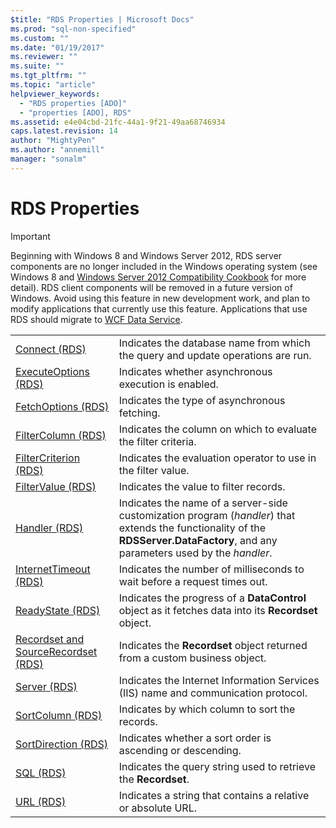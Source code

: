 ```yaml
---
$title: "RDS Properties | Microsoft Docs"
ms.prod: "sql-non-specified"
ms.custom: ""
ms.date: "01/19/2017"
ms.reviewer: ""
ms.suite: ""
ms.tgt_pltfrm: ""
ms.topic: "article"
helpviewer_keywords: 
  - "RDS properties [ADO]"
  - "properties [ADO], RDS"
ms.assetid: e4e04cbd-21fc-44a1-9f21-49aa68746934
caps.latest.revision: 14
author: "MightyPen"
ms.author: "annemill"
manager: "sonalm"
---
```

# RDS Properties
> [!IMPORTANT]
>  Beginning with Windows 8 and Windows Server 2012, RDS server components are no longer included in the Windows operating system (see Windows 8 and [Windows Server 2012 Compatibility Cookbook](https://www.microsoft.com/en-us/download/details.aspx?id=27416) for more detail). RDS client components will be removed in a future version of Windows. Avoid using this feature in new development work, and plan to modify applications that currently use this feature. Applications that use RDS should migrate to [WCF Data Service](http://go.microsoft.com/fwlink/?LinkId=199565).  
  
|||  
|-|-|  
|[Connect (RDS)](../../../ado/reference/rds-api/connect-property-rds.md)|Indicates the database name from which the query and update operations are run.|  
|[ExecuteOptions (RDS)](../../../ado/reference/rds-api/executeoptions-property-rds.md)|Indicates whether asynchronous execution is enabled.|  
|[FetchOptions (RDS)](../../../ado/reference/rds-api/fetchoptions-property-rds.md)|Indicates the type of asynchronous fetching.|  
|[FilterColumn (RDS)](../../../ado/reference/rds-api/filtercolumn-property-rds.md)|Indicates the column on which to evaluate the filter criteria.|  
|[FilterCriterion (RDS)](../../../ado/reference/rds-api/filtercriterion-property-rds.md)|Indicates the evaluation operator to use in the filter value.|  
|[FilterValue (RDS)](../../../ado/reference/rds-api/filtervalue-property-rds.md)|Indicates the value to filter records.|  
|[Handler (RDS)](../../../ado/reference/rds-api/handler-property-rds.md)|Indicates the name of a server-side customization program (*handler*) that extends the functionality of the **RDSServer.DataFactory**, and any parameters used by the *handler*.|  
|[InternetTimeout (RDS)](../../../ado/reference/rds-api/internettimeout-property-rds.md)|Indicates the number of milliseconds to wait before a request times out.|  
|[ReadyState (RDS)](../../../ado/reference/rds-api/readystate-property-rds.md)|Indicates the progress of a **DataControl** object as it fetches data into its **Recordset** object.|  
|[Recordset and SourceRecordset (RDS)](../../../ado/reference/rds-api/recordset-sourcerecordset-properties-rds.md)|Indicates the **Recordset** object returned from a custom business object.|  
|[Server (RDS)](../../../ado/reference/rds-api/server-property-rds.md)|Indicates the Internet Information Services (IIS) name and communication protocol.|  
|[SortColumn (RDS)](../../../ado/reference/rds-api/sortcolumn-property-rds.md)|Indicates by which column to sort the records.|  
|[SortDirection (RDS)](../../../ado/reference/rds-api/sortdirection-property-rds.md)|Indicates whether a sort order is ascending or descending.|  
|[SQL (RDS)](../../../ado/reference/rds-api/sql-property.md)|Indicates the query string used to retrieve the **Recordset**.|  
|[URL (RDS)](../../../ado/reference/rds-api/url-property-rds.md)|Indicates a string that contains a relative or absolute URL.|






















